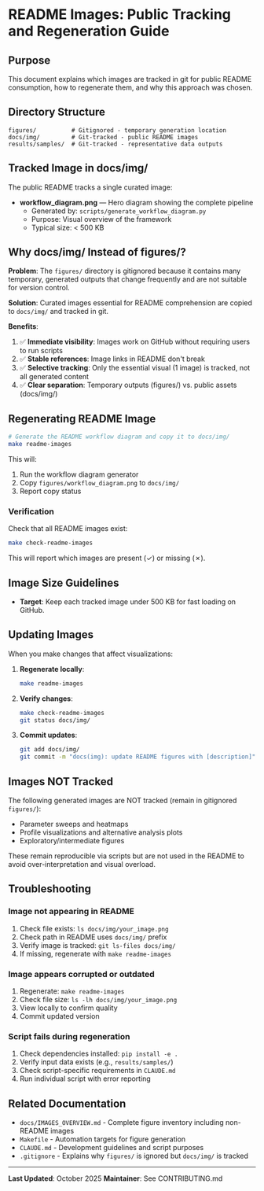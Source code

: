 # README Images: Public Tracking and Regeneration Guide

## Purpose

This document explains which images are tracked in git for public README consumption, how to regenerate them, and why this approach was chosen.

## Directory Structure

```
figures/          # Gitignored - temporary generation location
docs/img/         # Git-tracked - public README images
results/samples/  # Git-tracked - representative data outputs
```

## Tracked Image in docs/img/

The public README tracks a single curated image:

- **workflow_diagram.png** — Hero diagram showing the complete pipeline
  - Generated by: `scripts/generate_workflow_diagram.py`
  - Purpose: Visual overview of the framework
  - Typical size: < 500 KB

## Why docs/img/ Instead of figures/?

**Problem**: The `figures/` directory is gitignored because it contains many temporary, generated outputs that change frequently and are not suitable for version control.

**Solution**: Curated images essential for README comprehension are copied to `docs/img/` and tracked in git.

**Benefits**:
1. ✅ **Immediate visibility**: Images work on GitHub without requiring users to run scripts
2. ✅ **Stable references**: Image links in README don't break
3. ✅ **Selective tracking**: Only the essential visual (1 image) is tracked, not all generated content
4. ✅ **Clear separation**: Temporary outputs (figures/) vs. public assets (docs/img/)

## Regenerating README Image

```bash
# Generate the README workflow diagram and copy it to docs/img/
make readme-images
```

This will:
1. Run the workflow diagram generator
2. Copy `figures/workflow_diagram.png` to `docs/img/`
3. Report copy status

### Verification

Check that all README images exist:

```bash
make check-readme-images
```

This will report which images are present (✓) or missing (✗).

## Image Size Guidelines

- **Target**: Keep each tracked image under 500 KB for fast loading on GitHub.


## Updating Images

When you make changes that affect visualizations:

1. **Regenerate locally**:
   ```bash
   make readme-images
   ```

2. **Verify changes**:
   ```bash
   make check-readme-images
   git status docs/img/
   ```

3. **Commit updates**:
   ```bash
   git add docs/img/
   git commit -m "docs(img): update README figures with [description]"
   ```

## Images NOT Tracked

The following generated images are NOT tracked (remain in gitignored `figures/`):
- Parameter sweeps and heatmaps
- Profile visualizations and alternative analysis plots
- Exploratory/intermediate figures

These remain reproducible via scripts but are not used in the README to avoid over-interpretation and visual overload.

## Troubleshooting

### Image not appearing in README
1. Check file exists: `ls docs/img/your_image.png`
2. Check path in README uses `docs/img/` prefix
3. Verify image is tracked: `git ls-files docs/img/`
4. If missing, regenerate with `make readme-images`

### Image appears corrupted or outdated
1. Regenerate: `make readme-images`
2. Check file size: `ls -lh docs/img/your_image.png`
3. View locally to confirm quality
4. Commit updated version

### Script fails during regeneration
1. Check dependencies installed: `pip install -e .`
2. Verify input data exists (e.g., `results/samples/`)
3. Check script-specific requirements in `CLAUDE.md`
4. Run individual script with error reporting

## Related Documentation

- `docs/IMAGES_OVERVIEW.md` - Complete figure inventory including non-README images
- `Makefile` - Automation targets for figure generation
- `CLAUDE.md` - Development guidelines and script purposes
- `.gitignore` - Explains why `figures/` is ignored but `docs/img/` is tracked

---

**Last Updated**: October 2025
**Maintainer**: See CONTRIBUTING.md
